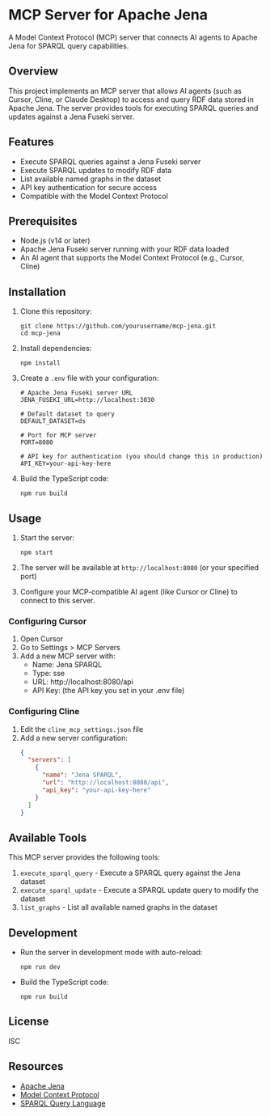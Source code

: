 # MCP Server for Apache Jena

A Model Context Protocol (MCP) server that connects AI agents to Apache Jena for SPARQL query capabilities.

## Overview

This project implements an MCP server that allows AI agents (such as Cursor, Cline, or Claude Desktop) to access and query RDF data stored in Apache Jena. The server provides tools for executing SPARQL queries and updates against a Jena Fuseki server.

## Features

- Execute SPARQL queries against a Jena Fuseki server
- Execute SPARQL updates to modify RDF data
- List available named graphs in the dataset
- API key authentication for secure access
- Compatible with the Model Context Protocol

## Prerequisites

- Node.js (v14 or later)
- Apache Jena Fuseki server running with your RDF data loaded
- An AI agent that supports the Model Context Protocol (e.g., Cursor, Cline)

## Installation

1. Clone this repository:
   ```
   git clone https://github.com/yourusername/mcp-jena.git
   cd mcp-jena
   ```

2. Install dependencies:
   ```
   npm install
   ```

3. Create a `.env` file with your configuration:
   ```
   # Apache Jena Fuseki server URL
   JENA_FUSEKI_URL=http://localhost:3030
   
   # Default dataset to query
   DEFAULT_DATASET=ds
   
   # Port for MCP server
   PORT=8080
   
   # API key for authentication (you should change this in production)
   API_KEY=your-api-key-here
   ```

4. Build the TypeScript code:
   ```
   npm run build
   ```

## Usage

1. Start the server:
   ```
   npm start
   ```

2. The server will be available at `http://localhost:8080` (or your specified port)

3. Configure your MCP-compatible AI agent (like Cursor or Cline) to connect to this server.

### Configuring Cursor

1. Open Cursor
2. Go to Settings > MCP Servers
3. Add a new MCP server with:
   - Name: Jena SPARQL
   - Type: sse
   - URL: http://localhost:8080/api
   - API Key: (the API key you set in your .env file)

### Configuring Cline

1. Edit the `cline_mcp_settings.json` file
2. Add a new server configuration:
   ```json
   {
     "servers": [
       {
         "name": "Jena SPARQL",
         "url": "http://localhost:8080/api",
         "api_key": "your-api-key-here"
       }
     ]
   }
   ```

## Available Tools

This MCP server provides the following tools:

1. `execute_sparql_query` - Execute a SPARQL query against the Jena dataset
2. `execute_sparql_update` - Execute a SPARQL update query to modify the dataset
3. `list_graphs` - List all available named graphs in the dataset

## Development

- Run the server in development mode with auto-reload:
  ```
  npm run dev
  ```

- Build the TypeScript code:
  ```
  npm run build
  ```

## License

ISC

## Resources

- [Apache Jena](https://jena.apache.org/)
- [Model Context Protocol](https://modelcontextprotocol.io/)
- [SPARQL Query Language](https://www.w3.org/TR/sparql11-query/) 